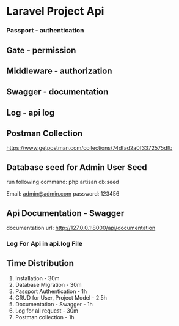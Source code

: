 # Laravel Project Api

### Passport - authentication
## Gate - permission
## Middleware - authorization
## Swagger - documentation
## Log - api log

## Postman Collection
https://www.getpostman.com/collections/74dfad2a0f3372575dfb

## Database seed for Admin User Seed
run following command:
php artisan db:seed

 Email: admin@admin.com
 password: 123456

## Api Documentation - Swagger
documentation url:
http://127.0.0.1:8000/api/documentation

### Log For Api in api.log File

## Time Distribution

1. Installation - 30m
2. Database Migration - 30m
3. Passport Authentication - 1h
4. CRUD for User, Project Model - 2.5h
5. Documentation - Swagger - 1h
6. Log for all request - 30m
7. Postman collection - 1h